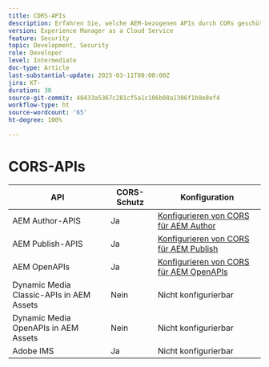 ```yaml
---
title: CORS-APIs
description: Erfahren Sie, welche AEM-bezogenen APIs durch CORs geschützt werden.
version: Experience Manager as a Cloud Service
feature: Security
topic: Development, Security
role: Developer
level: Intermediate
doc-type: Article
last-substantial-update: 2025-03-11T00:00:00Z
jira: KT-
duration: 30
source-git-commit: 48433a5367c281cf5a1c106b08a1306f1b0e8ef4
workflow-type: ht
source-wordcount: '65'
ht-degree: 100%

---
```


# CORS-APIs



| API | CORS-Schutz | Konfiguration |
| --- | --- | --- |
| AEM Author-APIS | Ja | [Konfigurieren von CORS für AEM Author](#configure-cors-for-aem-author) |
| AEM Publish-APIS | Ja | [Konfigurieren von CORS für AEM Publish](#configure-cors-for-aem-publish) |
| AEM OpenAPIs | Ja | [Konfigurieren von CORS für AEM OpenAPIs](#configure-cors-for-aem-openapis) |
| Dynamic Media Classic-APIs in AEM Assets | Nein | Nicht konfigurierbar |
| Dynamic Media OpenAPIs in AEM Assets | Nein | Nicht konfigurierbar |
| Adobe IMS | Ja | Nicht konfigurierbar |
